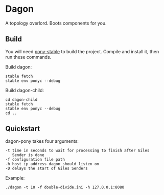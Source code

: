 # Dagon

A topology overlord. Boots components for you.

## Build
You will need [pony-stable](https://github.com/jemc/pony-stable)
to build the project. Compile and install it, then run these
commands.

Build dagon:
```
stable fetch
stable env ponyc --debug
```

Build dagon-child:
```
cd dagon-child
stable fetch
stable env ponyc --debug
cd ..
```

## Quickstart
dagon-pony takes four arguments:
```
-t time in seconds to wait for processing to finish after Giles
   Sender is done
-f configuration file path
-h host ip address dagon should listen on
-D delays the start of Giles Senders
```

Example:
```
./dagon -t 10 -f double-divide.ini -h 127.0.0.1:8080
```
